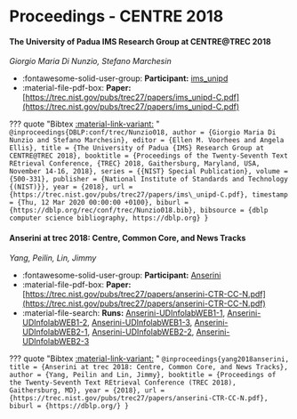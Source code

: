 # Proceedings - CENTRE 2018 

#### The University of Padua IMS Research Group at CENTRE@TREC 2018

_Giorgio Maria Di Nunzio, Stefano Marchesin_

- :fontawesome-solid-user-group: **Participant:** [ims_unipd](./participants.md#ims_unipd)
- :material-file-pdf-box: **Paper:** [https://trec.nist.gov/pubs/trec27/papers/ims_unipd-C.pdf](https://trec.nist.gov/pubs/trec27/papers/ims_unipd-C.pdf)

??? quote "Bibtex [:material-link-variant:](https://dblp.org/rec/conf/trec/Nunzio018.bib) "
	```
	@inproceedings{DBLP:conf/trec/Nunzio018,
		author = {Giorgio Maria Di Nunzio and Stefano Marchesin},
		editor = {Ellen M. Voorhees and Angela Ellis},
		title = {The University of Padua {IMS} Research Group at CENTRE@TREC 2018},
		booktitle = {Proceedings of the Twenty-Seventh Text REtrieval Conference, {TREC} 2018, Gaithersburg, Maryland, USA, November 14-16, 2018},
		series = {{NIST} Special Publication},
		volume = {500-331},
		publisher = {National Institute of Standards and Technology {(NIST)}},
		year = {2018},
		url = {https://trec.nist.gov/pubs/trec27/papers/ims\_unipd-C.pdf},
		timestamp = {Thu, 12 Mar 2020 00:00:00 +0100},
		biburl = {https://dblp.org/rec/conf/trec/Nunzio018.bib},
		bibsource = {dblp computer science bibliography, https://dblp.org}
	}
	```

#### Anserini at trec 2018: Centre, Common Core, and News Tracks

_Yang, Peilin, Lin, Jimmy_

- :fontawesome-solid-user-group: **Participant:** [Anserini](./participants.md#anserini)
- :material-file-pdf-box: **Paper:** [https://trec.nist.gov/pubs/trec27/papers/anserini-CTR-CC-N.pdf](https://trec.nist.gov/pubs/trec27/papers/anserini-CTR-CC-N.pdf)
- :material-file-search: **Runs:** [Anserini-UDInfolabWEB1-1](./runs.md#anserini-udinfolabweb1-1), [Anserini-UDInfolabWEB1-2](./runs.md#anserini-udinfolabweb1-2), [Anserini-UDInfolabWEB1-3](./runs.md#anserini-udinfolabweb1-3), [Anserini-UDInfolabWEB2-1](./runs.md#anserini-udinfolabweb2-1), [Anserini-UDInfolabWEB2-2](./runs.md#anserini-udinfolabweb2-2), [Anserini-UDInfolabWEB2-3](./runs.md#anserini-udinfolabweb2-3)

??? quote "Bibtex [:material-link-variant:](https://dblp.org/) "
	```
	@inproceedings{yang2018anserini,
		title = {Anserini at trec 2018: Centre, Common Core, and News Tracks},
		author = {Yang, Peilin and Lin, Jimmy},
		booktitle = {Proceedings of the Twenty-Seventh Text REtrieval Conference (TREC 2018), Gaithersburg, MD},
		year = {2018},
		url = {https://trec.nist.gov/pubs/trec27/papers/anserini-CTR-CC-N.pdf},
		biburl = {https://dblp.org/}
	}
	```

